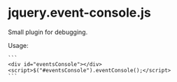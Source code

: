 # jquery.event-console.js

Small plugin for debugging.

Usage:

    ```
    <div id="eventsConsole"></div>
    <script>$("#eventsConsole").eventConsole();</script>
    ```
